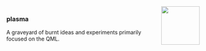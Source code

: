 <img src="./assets/icon.svg" width="100" height="100" align="right" />

### plasma
A graveyard of burnt ideas and experiments primarily focused on the QML.